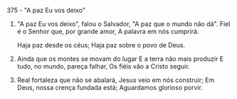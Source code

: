 375 - "A paz Eu vos deixo"

1. "A paz Eu vos deixo", falou o Salvador,
   "A paz que o mundo não dá".
   Fiel é o Senhor que, por grande amor,
   A palavra em nós cumprirá.

   Haja paz desde os céus;
   Haja paz sobre o povo de Deus.

2. Ainda que os montes se movam do lugar
   E a terra não mais produzir
   E tudo, no mundo, pareça falhar,
   Os fiéis vão a Cristo seguir.

3. Real fortaleza que não se abalará,
   Jesus veio em nós construir;
   Em Deus, nossa crença fundada está;
   Aguardamos glorioso porvir.
